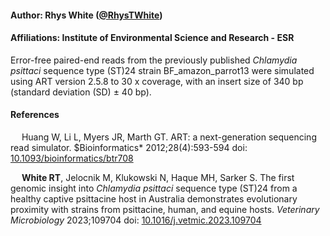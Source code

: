 #### Author: Rhys White ([@RhysTWhite](https://twitter.com/RhysTWhite))
#### Affiliations: Institute of Environmental Science and Research - ESR

Error-free paired-end reads from the previously published _Chlamydia psittaci_ sequence type (ST)24 strain BF_amazon_parrot13 were simulated using ART version 2.5.8 to 30 x coverage, with an insert size of 340 bp (standard deviation (SD) ± 40 bp). 

#### References

&emsp; Huang W, Li L, Myers JR, Marth GT. ART: a next-generation sequencing read simulator. $Bioinformatics* 2012;28(4):593-594 doi: [10.1093/bioinformatics/btr708](https://doi.org/10.1093/bioinformatics/btr708)

&emsp; **White RT**, Jelocnik M, Klukowski N, Haque MH, Sarker S. The first genomic insight into *Chlamydia psittaci* sequence type (ST)24 from a healthy captive psittacine host in Australia demonstrates evolutionary proximity with strains from psittacine, human, and equine hosts. *Veterinary Microbiology* 2023;109704 doi: [10.1016/j.vetmic.2023.109704](https://doi.org/10.1016/j.vetmic.2023.109704)
